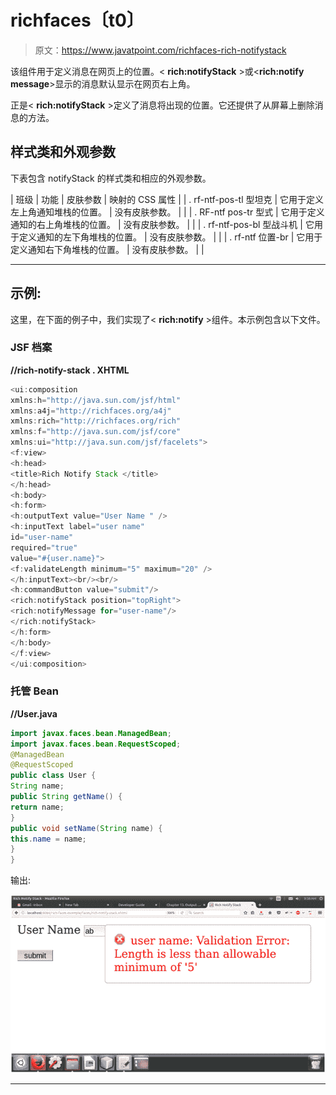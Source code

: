 # richfaces〔t0〕

> 原文：<https://www.javatpoint.com/richfaces-rich-notifystack>

该组件用于定义消息在网页上的位置。< **rich:notifyStack** >或<**rich:notify message**>显示的消息默认显示在网页右上角。

正是< **rich:notifyStack** >定义了消息将出现的位置。它还提供了从屏幕上删除消息的方法。

## 样式类和外观参数

下表包含 notifyStack 的样式类和相应的外观参数。

| 班级 | 功能 | 皮肤参数 | 映射的 CSS 属性 |
| . rf-ntf-pos-tl 型坦克 | 它用于定义左上角通知堆栈的位置。 | 没有皮肤参数。 |  |
| . RF-ntf pos-tr 型式 | 它用于定义通知的右上角堆栈的位置。 | 没有皮肤参数。 |  |
| . rf-ntf-pos-bl 型战斗机 | 它用于定义通知的左下角堆栈的位置。 | 没有皮肤参数。 |  |
| . rf-ntf 位置-br | 它用于定义通知右下角堆栈的位置。 | 没有皮肤参数。 |  |

* * *

## 示例:

这里，在下面的例子中，我们实现了< **rich:notify** >组件。本示例包含以下文件。

### JSF 档案

**//rich-notify-stack . XHTML**

```java
<ui:composition 
xmlns:h="http://java.sun.com/jsf/html"
xmlns:a4j="http://richfaces.org/a4j"
xmlns:rich="http://richfaces.org/rich"
xmlns:f="http://java.sun.com/jsf/core"
xmlns:ui="http://java.sun.com/jsf/facelets">
<f:view>
<h:head>
<title>Rich Notify Stack </title>
</h:head>
<h:body>
<h:form>
<h:outputText value="User Name " />
<h:inputText label="user name"
id="user-name"
required="true"
value="#{user.name}">
<f:validateLength minimum="5" maximum="20" />
</h:inputText><br/><br/>
<h:commandButton value="submit"/>
<rich:notifyStack position="topRight">
<rich:notifyMessage for="user-name"/>
</rich:notifyStack>
</h:form>
</h:body>
</f:view>
</ui:composition>

```

### 托管 Bean

**//User.java**

```java
import javax.faces.bean.ManagedBean;
import javax.faces.bean.RequestScoped;
@ManagedBean
@RequestScoped
public class User {
String name;
public String getName() {
return name;
}
public void setName(String name) {
this.name = name;
}
}

```

输出:

![RichFaces Notifystack 1](img/2ce4a44b3bdb5fa5f838dcca67604da9.png)

* * *